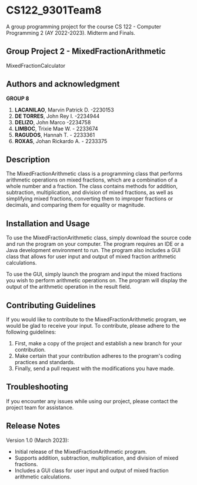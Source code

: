 # CS122_9301Team8
A group programming project for the course CS 122 - Computer Programming 2 (AY 2022-2023).
Midterm and Finals.

## Group Project 2 - MixedFractionArithmetic
MixedFractionCalculator

## Authors and acknowledgment
**GROUP 8**

1. **LACANILAO**, Marvin Patrick D. -2230153
2. **DE TORRES**, John Rey I. -2234944
3. **DELIZO**, John Marco -2234758
4. **LIMBOC**, Trixie Mae W. - 2233674
5. **RAGUDOS**, Hannah T. - 2233361
6. **ROXAS**, Johan Rickardo A. - 2233375

## Description
The MixedFractionArithmetic class is a programming class that performs arithmetic operations on mixed fractions, which are a combination of a whole number and a fraction. The class contains methods for addition, subtraction, multiplication, and division of mixed fractions, as well as simplifying mixed fractions, converting them to improper fractions or decimals, and comparing them for equality or magnitude.


## Installation and Usage
To use the MixedFractionArithmetic class, simply download the source code and run the program on your computer. The program requires an IDE or a Java development environment to run. The program also includes a GUI class that allows for user input and output of mixed fraction arithmetic calculations.

To use the GUI, simply launch the program and input the mixed fractions you wish to perform arithmetic operations on. The program will display the output of the arithmetic operation in the result field.

## Contributing Guidelines
If you would like to contribute to the MixedFractionArithmetic program, we would be glad to receive your input. To contribute, please adhere to the following guidelines:

1. First, make a copy of the project and establish a new branch for your contribution.
2. Make certain that your contribution adheres to the program's coding practices and standards.
3. Finally, send a pull request with the modifications you have made.

## Troubleshooting
If you encounter any issues while using our project, please contact the project team for assistance.

## Release Notes
Version 1.0 (March 2023):

- Initial release of the MixedFractionArithmetic program.
- Supports addition, subtraction, multiplication, and division of mixed fractions.
- Includes a GUI class for user input and output of mixed fraction arithmetic calculations.
